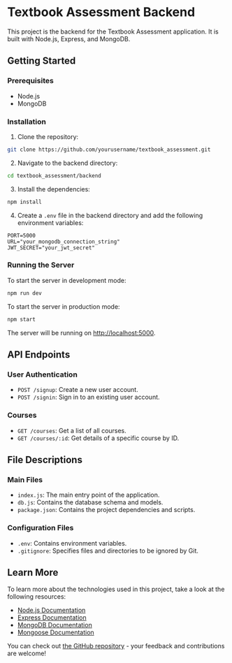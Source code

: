 # Textbook Assessment Backend

This project is the backend for the Textbook Assessment application. It is built with Node.js, Express, and MongoDB.

## Getting Started

### Prerequisites

- Node.js
- MongoDB

### Installation

1. Clone the repository:

```bash
git clone https://github.com/yourusername/textbook_assessment.git
```

2. Navigate to the backend directory:

```bash
cd textbook_assessment/backend
```

3. Install the dependencies:

```bash
npm install
```

4. Create a `.env` file in the backend directory and add the following environment variables:

```properties
PORT=5000
URL="your_mongodb_connection_string"
JWT_SECRET="your_jwt_secret"
```

### Running the Server

To start the server in development mode:

```bash
npm run dev
```

To start the server in production mode:

```bash
npm start
```

The server will be running on [http://localhost:5000](http://localhost:5000).

## API Endpoints

### User Authentication

- `POST /signup`: Create a new user account.
- `POST /signin`: Sign in to an existing user account.

### Courses

- `GET /courses`: Get a list of all courses.
- `GET /courses/:id`: Get details of a specific course by ID.

## File Descriptions

### Main Files

- `index.js`: The main entry point of the application.
- `db.js`: Contains the database schema and models.
- `package.json`: Contains the project dependencies and scripts.

### Configuration Files

- `.env`: Contains environment variables.
- `.gitignore`: Specifies files and directories to be ignored by Git.

## Learn More

To learn more about the technologies used in this project, take a look at the following resources:

- [Node.js Documentation](https://nodejs.org/en/docs/)
- [Express Documentation](https://expressjs.com/)
- [MongoDB Documentation](https://docs.mongodb.com/)
- [Mongoose Documentation](https://mongoosejs.com/docs/)

You can check out [the GitHub repository](https://github.com/yourusername/textbook_assessment) - your feedback and contributions are welcome!
